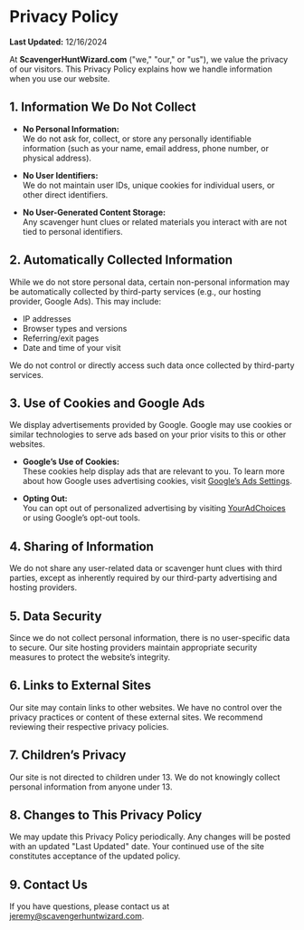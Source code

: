# Privacy Policy

**Last Updated:** 12/16/2024

At **ScavengerHuntWizard.com** ("we," "our," or "us"), we value the privacy of our visitors. This Privacy Policy explains how we handle information when you use our website.

## 1. Information We Do Not Collect

- **No Personal Information:**  
  We do not ask for, collect, or store any personally identifiable information (such as your name, email address, phone number, or physical address).

- **No User Identifiers:**  
  We do not maintain user IDs, unique cookies for individual users, or other direct identifiers.

- **No User-Generated Content Storage:**  
  Any scavenger hunt clues or related materials you interact with are not tied to personal identifiers.

## 2. Automatically Collected Information

While we do not store personal data, certain non-personal information may be automatically collected by third-party services (e.g., our hosting provider, Google Ads). This may include:

- IP addresses
- Browser types and versions
- Referring/exit pages
- Date and time of your visit

We do not control or directly access such data once collected by third-party services.

## 3. Use of Cookies and Google Ads

We display advertisements provided by Google. Google may use cookies or similar technologies to serve ads based on your prior visits to this or other websites.

- **Google’s Use of Cookies:**  
  These cookies help display ads that are relevant to you. To learn more about how Google uses advertising cookies, visit [Google’s Ads Settings](https://www.google.com/settings/ads).

- **Opting Out:**  
  You can opt out of personalized advertising by visiting [YourAdChoices](http://www.aboutads.info/) or using Google’s opt-out tools.

## 4. Sharing of Information

We do not share any user-related data or scavenger hunt clues with third parties, except as inherently required by our third-party advertising and hosting providers.

## 5. Data Security

Since we do not collect personal information, there is no user-specific data to secure. Our site hosting providers maintain appropriate security measures to protect the website’s integrity.

## 6. Links to External Sites

Our site may contain links to other websites. We have no control over the privacy practices or content of these external sites. We recommend reviewing their respective privacy policies.

## 7. Children’s Privacy

Our site is not directed to children under 13. We do not knowingly collect personal information from anyone under 13.

## 8. Changes to This Privacy Policy

We may update this Privacy Policy periodically. Any changes will be posted with an updated "Last Updated" date. Your continued use of the site constitutes acceptance of the updated policy.

## 9. Contact Us

If you have questions, please contact us at jeremy@scavengerhuntwizard.com.
